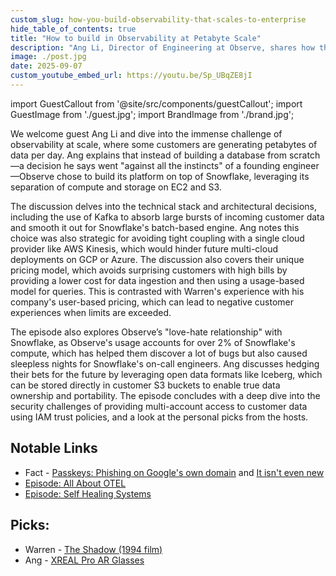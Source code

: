 ```yaml
---
custom_slug: how-you-build-observability-that-scales-to-enterprise
hide_table_of_contents: true
title: "How to build in Observability at Petabyte Scale"
description: "Ang Li, Director of Engineering at Observe, shares how they built a petabyte-scale observability platform using Snowflake, Kafka, and open data formats."
image: ./post.jpg
date: 2025-09-07
custom_youtube_embed_url: https://youtu.be/Sp_UBqZE8jI
---
```


import GuestCallout from '@site/src/components/guestCallout';
import GuestImage from './guest.jpg';
import BrandImage from './brand.jpg';

<GuestCallout name="Ang Li " link="https://www.linkedin.com/in/angliphd/" image={GuestImage} brandImg={BrandImage} />

We welcome guest Ang Li and dive into the immense challenge of observability at scale, where some customers are generating petabytes of data per day. Ang explains that instead of building a database from scratch—a decision he says went "against all the instincts" of a founding engineer—Observe chose to build its platform on top of Snowflake, leveraging its separation of compute and storage on EC2 and S3.

The discussion delves into the technical stack and architectural decisions, including the use of Kafka to absorb large bursts of incoming customer data and smooth it out for Snowflake's batch-based engine. Ang notes this choice was also strategic for avoiding tight coupling with a single cloud provider like AWS Kinesis, which would hinder future multi-cloud deployments on GCP or Azure. The discussion also covers their unique pricing model, which avoids surprising customers with high bills by providing a lower cost for data ingestion and then using a usage-based model for queries. This is contrasted with Warren's experience with his company's user-based pricing, which can lead to negative customer experiences when limits are exceeded.

The episode also explores Observe’s "love-hate relationship" with Snowflake, as Observe's usage accounts for over 2% of Snowflake's compute, which has helped them discover a lot of bugs but also caused sleepless nights for Snowflake's on-call engineers. Ang discusses hedging their bets for the future by leveraging open data formats like Iceberg, which can be stored directly in customer S3 buckets to enable true data ownership and portability. The episode concludes with a deep dive into the security challenges of providing multi-account access to customer data using IAM trust policies, and a look at the personal picks from the hosts.

## Notable Links
* Fact - [Passkeys: Phishing on Google's own domain](https://www.adaptivesecurity.com/blog/gmail-phishing-google-sites-scam) and [It isn't even new](https://mashable.com/article/google-sites-phishing-scams)
* [Episode: All About OTEL](../everything-is-amazing-with-otel/index.md)
* [Episode: Self Healing Systems](../self-healing-systems/index.md)

## Picks:
* Warren - [The Shadow (1994 film)](https://www.imdb.com/title/tt0111143/)
* Ang - [XREAL Pro AR Glasses](https://www.xreal.com/air/)